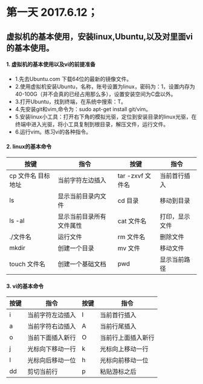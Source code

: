 # 第一天 2017.6.12；
## 虚拟机的基本使用，安装linux,Ubuntu,以及对里面vi的基本使用。
#### 1. 虚拟机的基本使用以及vi的前提准备
  *  1.先去Ubuntu.com 下载64位的最新的镜像文件。
  *  2.使用虚拟机安装Ubuntu，名称，账号设置为linux，密码为：1，设置内存为40-100G（并不会真的已经占用那么多），设置安装空间为C盘以外。
  *  3.打开Ubuntu，找到终端，在系统中搜索：T。
  *  4.先安装git和vim,命令为：sudo apt-get install git/vim。
  *  5.安装linux小工具：打开右下角的模拟光驱，定位到安装目录的linux光驱，在终端中进入光驱，将小工具复制到根目录，解压文件，运行文件。
  *  6.运行vim。练习vi的各种指令。
  
#### 2. linux的基本命令
| 按键 | 指令 | 按键 | 指令 |
|------|-----|-----|------|
|cp 文件名 目标地址|当前字符左边插入|tar -zxvf 文件名|当前首行插入|
|ls|显示当前目录内文件|cd 目录|移动到目录|
|ls -al|显示当前目录所有文件属性|cat 文件名|打印，显示文件|
|./文件名|运行文件|rm 文件名|删除文件|
|mkdir|创建一个目录|mv 文件|移动文件|
|touch 文件名|创建一个基础文档|pwd|显示当前路径|

#### 3. vi的基本命令
| 按键 | 指令 | 按键 | 指令 |
|------|-----|-----|------|
|i|当前字符左边插入|I|当前首行插入|
|a|当前字符右边插入|A|当前行尾插入|
|o|当前下面插入新行|O|当前行上面插入新行|
|j|光标向下移动一行|k|光标向上移动一行|
|l|光标向后移动一位|h|光标向前移动一位|
|dd|剪切当前行|p|粘贴游标之后|
